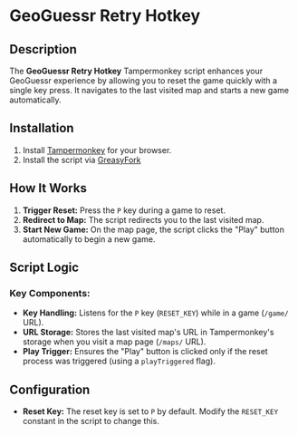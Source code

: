 # GeoGuessr Retry Hotkey

## Description
The **GeoGuessr Retry Hotkey** Tampermonkey script enhances your GeoGuessr experience by allowing you to reset the game quickly with a single key press. It navigates to the last visited map and starts a new game automatically.

## Installation
1. Install [Tampermonkey](https://www.tampermonkey.net/) for your browser.
2. Install the script via [GreasyFork](https://greasyfork.org/de/scripts/524965-geoguessr-retry-hotkey)

## How It Works
1. **Trigger Reset:** Press the `P` key during a game to reset.
2. **Redirect to Map:** The script redirects you to the last visited map.
3. **Start New Game:** On the map page, the script clicks the "Play" button automatically to begin a new game.

## Script Logic
### Key Components:
- **Key Handling:** Listens for the `P` key (`RESET_KEY`) while in a game (`/game/` URL).
- **URL Storage:** Stores the last visited map's URL in Tampermonkey's storage when you visit a map page (`/maps/` URL).
- **Play Trigger:** Ensures the "Play" button is clicked only if the reset process was triggered (using a `playTriggered` flag).

## Configuration
- **Reset Key:** The reset key is set to `P` by default. Modify the `RESET_KEY` constant in the script to change this.
